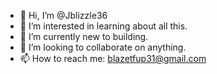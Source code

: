 - 👋 Hi, I’m @Jblizzle36
- 👀 I’m interested in learning about all this.
- 🌱 I’m currently new to building.
- 💞️ I’m looking to collaborate on anything.
- 📫 How to reach me: blazetfup31@gmail.com

<!---
Jblizzle36/Jblizzle36 is a ✨ special ✨ repository because its `README.md` (this file) appears on your GitHub profile.
You can click the Preview link to take a look at your changes.
--->
